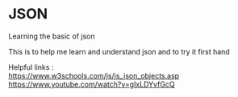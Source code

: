 # JSON

Learning the basic of json

This is to help me learn and understand json and to try it first hand

Helpful links : \
https://www.w3schools.com/js/js_json_objects.asp \
https://www.youtube.com/watch?v=gIxLDYvfGcQ
